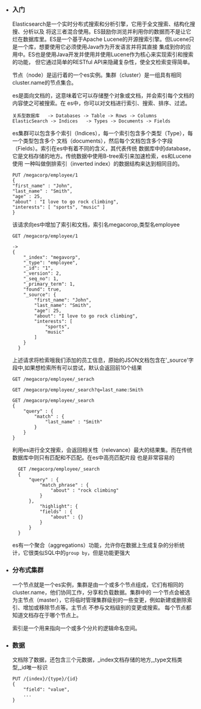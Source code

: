 - ### 入门
    Elasticsearch是一个实时分布式搜索和分析引擎，它用于全文搜索、结构化搜搜、分析以及
    将这三者混合使用。ES鼓励你浏览并利用你的数据而不是让它烂在数据库里。ES是一个基于Apache
    Lucene的开源搜索引擎。但Lucene只是一个库，想要使用它必须使用Java作为开发语言并将其直接
    集成到你的应用中。ES也是使用Java开发并使用并使用Lucene作为核心来实现索引和搜索的功能，
    但它通过简单的RESTful API来隐藏复杂性，使全文检索变得简单。
    
    节点（node）是运行着的一个es实例。集群（cluster）是一组具有相同cluster.name的节点集合。
    
    es是面向文档的，这意味着它可以存储整个对象或文档，并会索引每个文档的内容使之可被搜索。在
    es中，你可以对文档进行索引、搜索、排序、过滤。
    ```
    关系型数据库   -> Databases -> Table -> Rows -> Columns
    ElasticSearch -> Indices   -> Types -> Documents -> Fields
    ```
    es集群可以包含多个索引（Indices），每一个索引包含多个类型（Type），每一个类型包含多个
    文档（documents），然后每个文档包含多个字段（Fields）。索引在es中有着不同的含义，其代表传统
    数据库中的database，它是文档存储的地方。传统数据中使用B-tree索引来加速检索，es和Lucene使用
    一种叫做倒排索引（inverted index）的数据结构来达到相同目的。
    
    ```
    PUT /megacorp/employee/1
    {
    "first_name" : "John",
    "last_name" : "Smith",
    "age" : 25,
    "about" : "I love to go rock climbing",
    "interests": [ "sports", "music" ]
    }
    ```
    该请求向es中增加了索引和文档，索引名megacorop,类型名employee
    ```
    GET /megacorp/employee/1
  
    ->
    {
      	"_index": "megavorp",
      	"_type": "employee",
      	"_id": "1",
      	"_version": 2,
      	"_seq_no": 1,
      	"_primary_term": 1,
      	"found": true,
      	"_source": {
      		"first_name": "John",
      		"last_name": "Smith",
      		"age": 25,
      		"about": "I love to go rock climbing",
      		"interests": [
      			"sports",
      			"music"
      		]
      	}
      }
    ```
    上述请求将检索哦我们添加的员工信息，原始的JSON文档包含在'_source'字段中,如果想检索所有可以尝试，默认会返回前10个结果
    ```
    GET /megacorp/employee/_serach   
  
    GET /megacorp/employee/_search?q=last_name:Smith
  
    GET /megacorp/employee/_search
    {
        "query" : {
            "match" : {
                "last_name" : "Smith"
            }
        }
    }
    ```
  
  利用es进行全文搜索，会返回相关性（relevance）最大的结果集。而在传统数据库中则只有匹配和不匹配。在es中高亮匹配片段
  也是非常容易的
  ```
    GET /megacorp/employee/_search
    {
        "query" : {
            "match_phrase" : {
                "about" : "rock climbing"
            }
        },
            "highlight": {
            "fields" : {
                "about" : {}
            }
        }
    }
  ```
  
  es有一个聚合（aggregations）功能，允许你在数据上生成复杂的分析统计，它很类似SQL中的`group by`，但是功能更强大
  
- ### 分布式集群

    一个节点就是一个es实例，集群是由一个或多个节点组成，它们有相同的cluster.name，他们协同工作，分享和负载数据。集群中的
    一个节点会被选为主节点（master），它将临时管理集群级别的一些变更，例如新建或删除索引、增加或移除节点等。主节点
    不参与文档级别的变更或搜索。
    每个节点都知道文档存在于哪个节点上。
    
    索引是一个用来指向一个或多个分片的逻辑命名空间。
    
- ### 数据
    
    文档除了数据，还包含三个元数据，_index文档存储的地方,_type文档类型,_id唯一标识
    ```
    PUT /{index}/{type}/{id}
    {
        "field": "value",
        ...
    }
    ```
  
    
